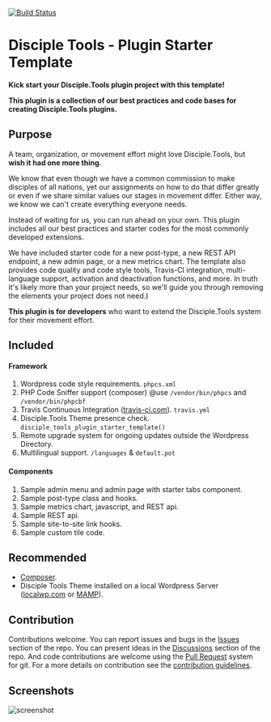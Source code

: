 [![Build Status](https://travis-ci.com/DiscipleTools/disciple-tools-plugin-starter-template.svg?branch=master)](https://travis-ci.com/DiscipleTools/disciple-tools-plugin-starter-template)

# Disciple Tools - Plugin Starter Template

__Kick start your Disciple.Tools plugin project with this template!__

__This plugin is a collection of our best practices and code bases for creating Disciple.Tools plugins.__

## Purpose

A team, organization, or movement effort might love Disciple.Tools, but __wish it had one more thing.__

We know that even though we have a common commission to make disciples of all nations, yet our assignments
on how to do that differ greatly or even if we share similar values our stages in movement differ. Either way,
we know we can't create everything everyone needs.

Instead of waiting for us, you can run ahead on your own. This
plugin includes all our best practices and starter codes for the most commonly developed extensions.

We have included starter code for a new post-type, a new REST API endpoint, a new admin page, or a new metrics chart.
The template also provides code quality and code style tools, Travis-CI integration, multi-language support, activation and
deactivation functions, and more. In truth it's likely more than your project needs, so we'll
guide you through removing the elements your project does not need.)

__This plugin is for developers__ who want to extend the Disciple.Tools system for their movement effort.

## Included
#### Framework

 1. Wordpress code style requirements. ```phpcs.xml```
 1. PHP Code Sniffer support (composer) @use ```/vendor/bin/phpcs``` and ```/vendor/bin/phpcbf```
 1. Travis Continuous Integration ([travis-ci.com](https://travis-ci.com)). ```travis.yml```
 1. Disciple.Tools Theme presence check. ```disciple_tools_plugin_starter_template()```
 1. Remote upgrade system for ongoing updates outside the Wordpress Directory.
 1. Multilingual support. ```/languages``` & ```default.pot```

#### Components

 1. Sample admin menu and admin page with starter tabs component.
 1. Sample post-type class and hooks.
 1. Sample metrics chart, javascript, and REST api.
 1. Sample REST api.
 1. Sample site-to-site link hooks.
 1. Sample custom tile code.

## Recommended

- [Composer](https://getcomposer.org/download/).
- Disciple Tools Theme installed on a local Wordpress Server ([localwp.com](https://localwp.com) or [MAMP](https://www.mamp.info)).

## Contribution

Contributions welcome. You can report issues and bugs in the
[Issues](https://github.com/DiscipleTools/disciple-tools-plugin-starter-template/issues) section of the repo. You can present ideas
in the [Discussions](https://github.com/DiscipleTools/disciple-tools-plugin-starter-template/discussions) section of the repo. And
code contributions are welcome using the [Pull Request](https://github.com/DiscipleTools/disciple-tools-plugin-starter-template/pulls)
system for git. For a more details on contribution see the
[contribution guidelines](https://github.com/DiscipleTools/disciple-tools-plugin-starter-template/blob/master/CONTRIBUTING.md).

## Screenshots

![screenshot](https://via.placeholder.com/600x150)
